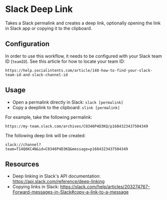 # Slack Deep Link

Takes a Slack permalink and creates a deep link, optionally opening the link in Slack app or copying it to the clipboard. 

## Configuration

In order to use this workflow, it needs to be configured with your Slack team ID (`teamID`). See this article for how to locate your team ID:

	https://help.socialintents.com/article/148-how-to-find-your-slack-team-id-and-slack-channel-id

## Usage

- Open a permalink directly in Slack: `slack [permalink]`
- Copy a deeplink to the clipboard: `slink [permalink]`

For example, take the following permalink:

	https://my-team.slack.com/archives/C0346P4D3KQ/p1684323437504349

The following deep link will be created:

	slack://channel?team=T14Q6KC4N&id=C0346P4D3KQ&message=p1684323437504349

## Resources

- Deep linking in Slack's API documentation: https://api.slack.com/reference/deep-linking
- Copying links in Slack: https://slack.com/help/articles/203274767-Forward-messages-in-Slack#copy-a-link-to-a-message
